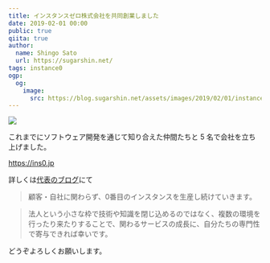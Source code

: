 ```yaml
---
title: インスタンスゼロ株式会社を共同創業しました
date: 2019-02-01 00:00
public: true
qiita: true
author:
  name: Shingo Sato
  url: https://sugarshin.net/
tags: instance0
ogp:
  og:
    image:
      src: https://blog.sugarshin.net/assets/images/2019/02/01/instance0/main.png
---
```


![](/assets/images/2019/02/01/instance0/main.png)

これまでにソフトウェア開発を通じて知り合えた仲間たちと 5 名で会社を立ち上げました。

https://ins0.jp

詳しくは[代表のブログ](https://ja.ngs.io/2019/02/01/instance0/)にて

> 顧客・自社に関わらず、0番目のインスタンスを生産し続けていきます。

> 法人という小さな枠で技術や知識を閉じ込めるのではなく、複数の環境を行ったり来たりすることで、関わるサービスの成長に、自分たちの専門性で寄与できれば幸いです。

どうぞよろしくお願いします。
